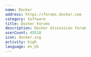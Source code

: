 ```yaml
---
name: Docker
address: https://forums.docker.com
category: Software
title: Docker Forums
description: Docker discussion forum
userCount: 45518
icon: docker.svg
activity: high
language: en_US
---
```

